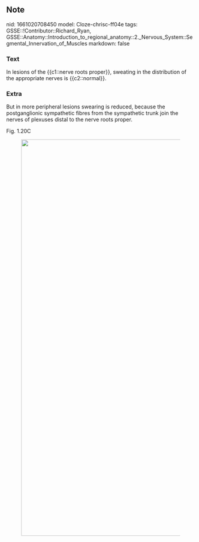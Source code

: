 ## Note
nid: 1661020708450
model: Cloze-chrisc-ff04e
tags: GSSE::!Contributor::Richard_Ryan, GSSE::Anatomy::Introduction_to_regional_anatomy::2._Nervous_System::Segmental_Innervation_of_Muscles
markdown: false

### Text
<div class='toggle'>
  In lesions of the {{c1::nerve roots proper}}, sweating in the
  distribution of the appropriate nerves is {{c2::normal}}.
</div>

### Extra
<p id="e13bf11c-8047-48bc-bb34-01cfc600b230" class="">But in more
peripheral lesions swearing is reduced, because the postganglionic
sympathetic fibres from the sympathetic trunk join the nerves of
plexuses distal to the nerve roots proper.
<p id="42d19de7-8527-400d-bc8b-38e890f68941" class="">Fig. 1.20C
<figure id="52732d4c-aa77-4b5e-93b1-ba6d24b8c08c" class="image">
  <a href= 
  "Segmental%20Innervation%20of%20Muscles%207d63896baca647afbed74c6676ac4e89/Untitled%2013.png">
  <img style="width:1059px" src= 
  "c70fd8d1de66055ab5bf0f003fca3f16cfc7a05d.png"></a>
</figure>
